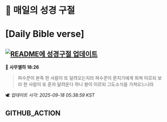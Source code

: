 # 🙏 매일의 성경 구절
# [Daily Bible verse]
## [![README에 성경구절 업데이트](https://github.com/DONGSUKA/first_test/actions/workflows/update-readme-bible.yml/badge.svg)](https://github.com/DONGSUKA/first_test/actions/workflows/update-readme-bible.yml)
<!-- START_BIBLE_VERSE -->
📖 **사무엘하 18:26**
> 파수꾼이 본즉 한 사람이 또 달려오는지라 파수꾼이 문지기에게 외쳐 이르되 보라 한 사람이 또 혼자 달려온다 하니 왕이 이르되 그도소식을 가져오느니라

🕊️ _업데이트 시각: 2025-09-18 05:38:59 KST_
  <!-- END_BIBLE_VERSE -->
## GITHUB_ACTION
